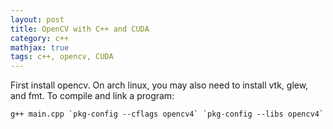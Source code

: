 ```yaml
---
layout: post
title: OpenCV with C++ and CUDA
category: c++
mathjax: true
tags: c++, opencv, CUDA
---
```


First install opencv. On arch linux, you may also need to install vtk, glew, and fmt. To compile and link a program:
```
g++ main.cpp `pkg-config --cflags opencv4` `pkg-config --libs opencv4` 
```
